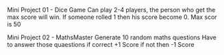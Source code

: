 Mini Project 01 - Dice Game
Can play 2-4 players, the person who get the max score will win.
If someone rolled 1 then his score become 0.
Max scor is 50

Mini Project 02 - MathsMaster
Generate 10 random maths questions
Have to answer those quaestions
if correct +1 Score if not then -1 Score

